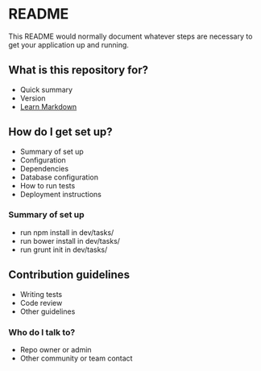 # README #

This README would normally document whatever steps are necessary to get your application up and running.

## What is this repository for? ##

* Quick summary
* Version
* [Learn Markdown](https://bitbucket.org/tutorials/markdowndemo)

## How do I get set up? ##

* Summary of set up
* Configuration
* Dependencies
* Database configuration
* How to run tests
* Deployment instructions

### Summary of set up ###

* run npm install in dev/tasks/
* run bower install in dev/tasks/
* run grunt init in dev/tasks/ 

## Contribution guidelines ##

* Writing tests
* Code review
* Other guidelines

### Who do I talk to? ###

* Repo owner or admin
* Other community or team contact